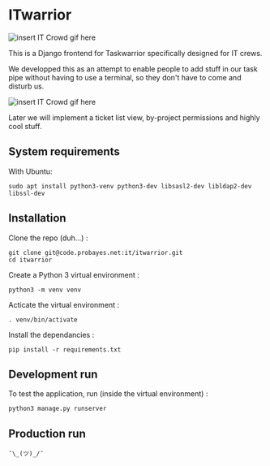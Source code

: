# ITwarrior

![insert IT Crowd gif here](https://media.giphy.com/media/9PTaAhwri56V2/giphy.gif)

This is a Django frontend for Taskwarrior specifically designed for IT crews.

We developped this as an attempt to enable people to add stuff in our task pipe without having to use a terminal, so they don't have to come and disturb us.

![insert IT Crowd gif here](https://media.giphy.com/media/M8miKCT0qveKY/giphy.gif)

Later we will implement a ticket list view, by-project permissions and highly cool stuff.


## System requirements

With Ubuntu:

```
sudo apt install python3-venv python3-dev libsasl2-dev libldap2-dev libssl-dev
```


## Installation

Clone the repo (duh...) :

```
git clone git@code.probayes.net:it/itwarrior.git
cd itwarrior
```

Create a Python 3 virtual environment :

```
python3 -m venv venv
```

Acticate the virtual environment :

```
. venv/bin/activate
```

Install the dependancies :

```
pip install -r requirements.txt
```

## Development run

To test the application, run (inside the virtual environment) :

```
python3 manage.py runserver
```

## Production run

```
¯\_(ツ)_/¯
```
